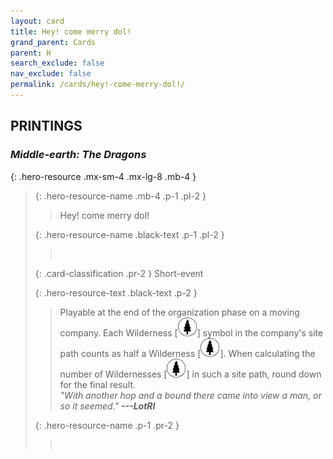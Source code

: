 ```yaml
---
layout: card
title: Hey! come merry dol!
grand_parent: Cards
parent: H
search_exclude: false
nav_exclude: false
permalink: /cards/hey!-come-merry-dol!/
---
```


## PRINTINGS


### _Middle-earth: The Dragons_

{: .hero-resource .mx-sm-4 .mx-lg-8 .mb-4 }
> {: .hero-resource-name .mb-4 .p-1 .pl-2 }
> > <div class="card-mp"></div>
> > <div class="card-name">Hey! come merry dol!</div>
>
> {: .hero-resource-name .black-text .p-1 .pl-2 }
> > &nbsp;
>
> {: .card-classification .pr-2 }
> Short-event
>
> {: .hero-resource-text .black-text .p-2 }
> > Playable at the end of the organization phase on a moving company. Each Wilderness \[![](/assets/images/wilderness.svg)] symbol in the company's site path counts as half a Wilderness \[![](/assets/images/wilderness.svg)]. When calculating the number of Wildernesses \[![](/assets/images/wilderness.svg)] in such a site path, round down for the final result. <br>_"With another hop and a bound there came into view a man, or so it seemed."_ ***---&#65279;LotRI***  
> 
> {: .hero-resource-name .p-1 .pr-2 }
> > <div class="card-shield"></div>
> > <div class="card-corruption">&nbsp;</div>
